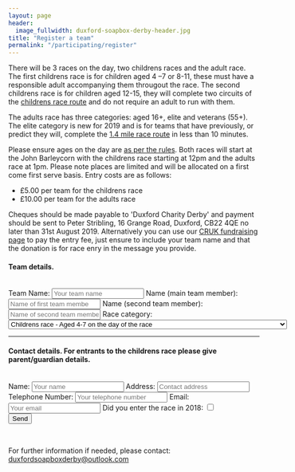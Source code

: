 ```yaml
---
layout: page
header:
  image_fullwidth: duxford-soapbox-derby-header.jpg
title: "Register a team"
permalink: "/participating/register"
---
```


There will be 3 races on the day, two childrens races and the adult race. The first childrens race is for children aged 4 –7 or 8-11, these must have a responsible adult accompanying them througout the race. The second childrens race is for children aged 12-15, they will complete two circuits of the [childrens race route][1] and do not require an adult to run with them.   

The adults race has three categories: aged 16+, elite and veterans (55+). The elite category is new for 2019 and is for teams that have previously, or predict they will, complete the [1.4 mile race route][2] in less than 10 minutes. 

Please ensure ages on the day are [as per the rules][3]. Both races will start at the John Barleycorn with the childrens race starting at 12pm and the adults race at 1pm.
Please note places are limited and will be allocated on a first come first serve basis. Entry costs are as follows: 

 * £5.00 per team for the childrens race
 * £10.00 per team for the adults race 
 
 Cheques should be made payable to 'Duxford Charity Derby' and payment should be sent to Peter Stribling, 16 Grange Road, Duxford, CB22 4QE no later than 31st August 2019. Alternatively you can use our [CRUK fundraising page][4] to pay the entry fee, just ensure to include your team name and that the donation is for race enry in the message you provide.

<form name="register" method="POST" action="https://formspree.io/cabbage_parsnip@hotmail.com">
	<h4>Team details.</h4>
	<br />
	Team Name: <input type ="text" name="teamName" placeholder="Your team name" />
	Name (main team member): <input type ="text" name="memberOne" placeholder="Name of first team membe" />
	Name (second team member): <input type ="text" name="memberTwo" placeholder="Name of second team member" />
	Race category: <select name="category">
		<option value="child4to7">
			Childrens race - Aged 4-7 on the day of the race
		</option>
		<option value="child8to11">
			Childrens race - Aged 8-11 on the day of the race 
		</option>
		<option value="child12to15">
			Childrens race - Aged 12-15 on the day of the race
		</option>
		<option value="adults">
			Adults race - aged 16+ 
		</option>
		<option value="elite">
			Adults race - elite, for teams expecting to complete the 1.4 mile course in under 10 minutes 
		</option>
		<option value="veterans">
			Adults race - veterans, aged 55+
		</option>
	</select>
	<hr />
	<h4>Contact details. For entrants to the childrens race please give parent/guardian details.</h4>
	<br />
	Name: <input type ="text" name="contact" placeholder="Your name" />
	Address: <input type ="text" name="address" placeholder="Contact address" />
	Telephone Number: <input type ="text" name="phone" placeholder="Your telephone number" />
	Email: <input type="email" name="_replyto" placeholder="Your email" />
	Did you enter the race in 2018: <input type="checkbox" name="previousCompetitor" value="previous" />
	<br />
	<input type="submit" value="Send" />
	<input type="hidden" name="_next" value="{{ site.url | append: site.baseurl | append: '/thanks' }}" />
	<input type="hidden" name="_subject" value="Team registration from website!" />
	<input type="text" name="_gotcha" style="display:none" />
</form>
<br />

For further information if needed, please contact: [duxfordsoapboxderby@outlook.com](mailto:duxfordsoapboxderby@outlook.com)

[1]: /participating/childrens-route
[2]: /participating/adults-route 
[3]: /partcipating/rules
[4]: /donate